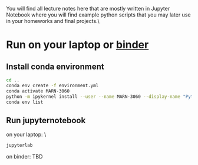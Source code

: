 You will find all lecture notes here that are mostly written in Jupyter Notebook where you will find example python scripts that you may later use in your homeworks and final projects.\
# Run on your laptop or [binder](https://mybinder.org/)
## Install conda environment
```bash
cd ..
conda env create -f environment.yml
conda activate MARN-3060
python -m ipykernel install --user --name MARN-3060 --display-name "Python (MARN-3060)"
conda env list
```
## Run jupyternotebook
on your laptop: \
```bash
jupyterlab
```
on binder: TBD 
